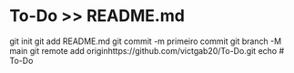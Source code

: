 # To-Do >> README.md
git init
git add README.md
git commit -m primeiro commit
git branch -M main
git remote add originhttps://github.com/victgab20/To-Do.git
echo # To-Do
